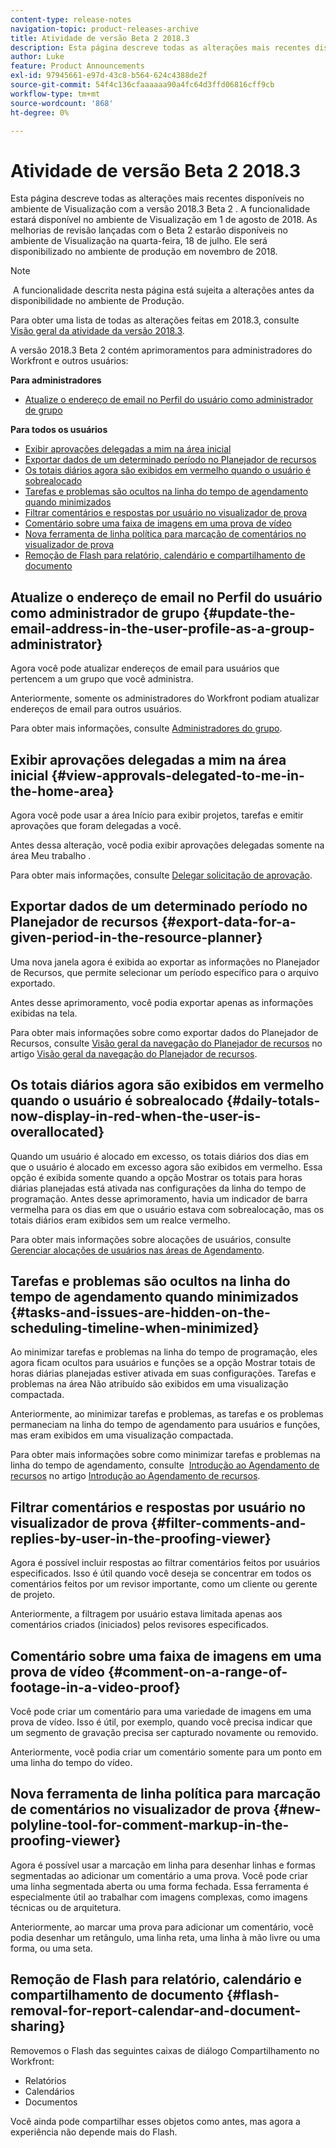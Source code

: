 ```yaml
---
content-type: release-notes
navigation-topic: product-releases-archive
title: Atividade de versão Beta 2 2018.3
description: Esta página descreve todas as alterações mais recentes disponíveis no ambiente de Visualização com a versão 2018.3 Beta 2 . A funcionalidade estará disponível no ambiente de Visualização em 1 de agosto de 2018. As melhorias de revisão lançadas com o Beta 2 estarão disponíveis no ambiente de Visualização na quarta-feira, 18 de julho. Ele será disponibilizado no ambiente de produção em novembro de 2018.
author: Luke
feature: Product Announcements
exl-id: 97945661-e97d-43c8-b564-624c4388de2f
source-git-commit: 54f4c136cfaaaaaa90a4fc64d3ffd06816cff9cb
workflow-type: tm+mt
source-wordcount: '868'
ht-degree: 0%

---
```


# Atividade de versão Beta 2 2018.3

Esta página descreve todas as alterações mais recentes disponíveis no ambiente de Visualização com a versão 2018.3 Beta 2 . A funcionalidade estará disponível no ambiente de Visualização em 1 de agosto de 2018. As melhorias de revisão lançadas com o Beta 2 estarão disponíveis no ambiente de Visualização na quarta-feira, 18 de julho. Ele será disponibilizado no ambiente de produção em novembro de 2018.

>[!NOTE]
>
> A funcionalidade descrita nesta página está sujeita a alterações antes da disponibilidade no ambiente de Produção.

Para obter uma lista de todas as alterações feitas em 2018.3, consulte  [Visão geral da atividade da versão 2018.3](../../../../product-announcements/product-releases/quarterly-release-archive/2018.3-release-activity/2018.3-release-activity-overview.md).

A versão 2018.3 Beta 2 contém aprimoramentos para administradores do Workfront e outros usuários:

**Para administradores**

* [Atualize o endereço de email no Perfil do usuário como administrador de grupo](#update-the-email-address-in-the-user-profile-as-a-group-administrator)

**Para todos os usuários**

* [Exibir aprovações delegadas a mim na área inicial](#view-approvals-delegated-to-me-in-the-home-area)
* [Exportar dados de um determinado período no Planejador de recursos](#export-data-for-a-given-period-in-the-resource-planner)
* [Os totais diários agora são exibidos em vermelho quando o usuário é sobrealocado](#daily-totals-now-display-in-red-when-the-user-is-overallocated)
* [Tarefas e problemas são ocultos na linha do tempo de agendamento quando minimizados](#tasks-and-issues-are-hidden-on-the-scheduling-timeline-when-minimized)
* [Filtrar comentários e respostas por usuário no visualizador de prova](#filter-comments-and-replies-by-user-in-the-proofing-viewer)
* [Comentário sobre uma faixa de imagens em uma prova de vídeo](#comment-on-a-range-of-footage-in-a-video-proof)
* [Nova ferramenta de linha política para marcação de comentários no visualizador de prova](#new-polyline-tool-for-comment-markup-in-the-proofing-viewer)
* [Remoção de Flash para relatório, calendário e compartilhamento de documento](#flash-removal-for-report-calendar-and-document-sharing)

## Atualize o endereço de email no Perfil do usuário como administrador de grupo {#update-the-email-address-in-the-user-profile-as-a-group-administrator}

Agora você pode atualizar endereços de email para usuários que pertencem a um grupo que você administra. 

Anteriormente, somente os administradores do Workfront podiam atualizar endereços de email para outros usuários. 

Para obter mais informações, consulte [Administradores do grupo](../../../../administration-and-setup/manage-groups/group-roles/group-administrators.md).

## Exibir aprovações delegadas a mim na área inicial {#view-approvals-delegated-to-me-in-the-home-area}

Agora você pode usar a área Início para exibir projetos, tarefas e emitir aprovações que foram delegadas a você.

Antes dessa alteração, você podia exibir aprovações delegadas somente na área Meu trabalho .

Para obter mais informações, consulte [Delegar solicitação de aprovação](../../../../review-and-approve-work/manage-approvals/delegate-approval-requests.md).

## Exportar dados de um determinado período no Planejador de recursos {#export-data-for-a-given-period-in-the-resource-planner}

Uma nova janela agora é exibida ao exportar as informações no Planejador de Recursos, que permite selecionar um período específico para o arquivo exportado.

Antes desse aprimoramento, você podia exportar apenas as informações exibidas na tela.

Para obter mais informações sobre como exportar dados do Planejador de Recursos, consulte [Visão geral da navegação do Planejador de recursos](../../../../resource-mgmt/resource-planning/resource-planner-navigation.md) no artigo [Visão geral da navegação do Planejador de recursos](../../../../resource-mgmt/resource-planning/resource-planner-navigation.md).

## Os totais diários agora são exibidos em vermelho quando o usuário é sobrealocado {#daily-totals-now-display-in-red-when-the-user-is-overallocated}

Quando um usuário é alocado em excesso, os totais diários dos dias em que o usuário é alocado em excesso agora são exibidos em vermelho. Essa opção é exibida somente quando a opção Mostrar os totais para horas diárias planejadas está ativada nas configurações da linha do tempo de programação. Antes desse aprimoramento, havia um indicador de barra vermelha para os dias em que o usuário estava com sobrealocação, mas os totais diários eram exibidos sem um realce vermelho.

Para obter mais informações sobre alocações de usuários, consulte [Gerenciar alocações de usuários nas áreas de Agendamento](../../../../resource-mgmt/resource-scheduling/manage-allocations-scheduling-areas.md).

## Tarefas e problemas são ocultos na linha do tempo de agendamento quando minimizados {#tasks-and-issues-are-hidden-on-the-scheduling-timeline-when-minimized}

Ao minimizar tarefas e problemas na linha do tempo de programação, eles agora ficam ocultos para usuários e funções se a opção Mostrar totais de horas diárias planejadas estiver ativada em suas configurações. Tarefas e problemas na área Não atribuído são exibidos em uma visualização compactada.

Anteriormente, ao minimizar tarefas e problemas, as tarefas e os problemas permaneciam na linha do tempo de agendamento para usuários e funções, mas eram exibidos em uma visualização compactada.

Para obter mais informações sobre como minimizar tarefas e problemas na linha do tempo de agendamento, consulte  [Introdução ao Agendamento de recursos](../../../../resource-mgmt/resource-scheduling/get-started-resource-scheduling.md) no artigo [Introdução ao Agendamento de recursos](../../../../resource-mgmt/resource-scheduling/get-started-resource-scheduling.md).

## Filtrar comentários e respostas por usuário no visualizador de prova {#filter-comments-and-replies-by-user-in-the-proofing-viewer}

Agora é possível incluir respostas ao filtrar comentários feitos por usuários especificados. Isso é útil quando você deseja se concentrar em todos os comentários feitos por um revisor importante, como um cliente ou gerente de projeto.

Anteriormente, a filtragem por usuário estava limitada apenas aos comentários criados (iniciados) pelos revisores especificados.

## Comentário sobre uma faixa de imagens em uma prova de vídeo {#comment-on-a-range-of-footage-in-a-video-proof}

Você pode criar um comentário para uma variedade de imagens em uma prova de vídeo. Isso é útil, por exemplo, quando você precisa indicar que um segmento de gravação precisa ser capturado novamente ou removido.

Anteriormente, você podia criar um comentário somente para um ponto em uma linha do tempo do vídeo.

## Nova ferramenta de linha política para marcação de comentários no visualizador de prova {#new-polyline-tool-for-comment-markup-in-the-proofing-viewer}

Agora é possível usar a marcação em linha para desenhar linhas e formas segmentadas ao adicionar um comentário a uma prova. Você pode criar uma linha segmentada aberta ou uma forma fechada. Essa ferramenta é especialmente útil ao trabalhar com imagens complexas, como imagens técnicas ou de arquitetura.

Anteriormente, ao marcar uma prova para adicionar um comentário, você podia desenhar um retângulo, uma linha reta, uma linha à mão livre ou uma forma, ou uma seta.

## Remoção de Flash para relatório, calendário e compartilhamento de documento {#flash-removal-for-report-calendar-and-document-sharing}

Removemos o Flash das seguintes caixas de diálogo Compartilhamento no Workfront:

* Relatórios
* Calendários
* Documentos

Você ainda pode compartilhar esses objetos como antes, mas agora a experiência não depende mais do Flash.
